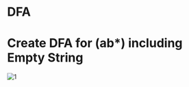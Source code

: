 # DFA
# Create DFA for (ab*) including Empty String
![1](https://user-images.githubusercontent.com/109333115/228616774-1efd1a40-133d-4721-9855-e13427670169.png)

